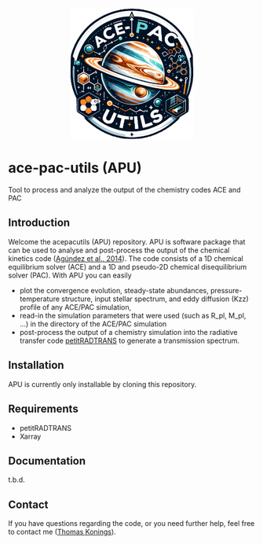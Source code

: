 <p align="center">
  <img src="https://github.com/ThomasKonings/ace-pac-utils/blob/main/logo_apu.png" width="250" title="ace-pac-utils">
</p>

# ace-pac-utils (APU)
Tool to process and analyze the output of the chemistry codes ACE and PAC

## Introduction

Welcome the acepacutils (APU) repository. APU is software package that can be used to analyse and post-process the output of the chemical kinetics code ([Agúndez et al., 2014](https://www.aanda.org/articles/aa/full_html/2014/04/aa22895-13/aa22895-13.html)). The code consists of a 1D chemical equilibrium solver (ACE) and a 1D and pseudo-2D chemical disequilibrium solver (PAC). With APU you can easily
- plot the convergence evolution, steady-state abundances, pressure-temperature structure, input stellar spectrum, and eddy diffusion (Kzz) profile of any ACE/PAC simulation,  
- read-in the simulation parameters that were used (such as R_pl, M_pl, ...) in the directory of the ACE/PAC simulation
- post-process the output of a chemistry simulation into the radiative transfer code [petitRADTRANS](https://gitlab.com/mauricemolli/petitRADTRANS) to generate a transmission spectrum.


## Installation
APU is currently only installable by cloning this repository.

## Requirements 
- petitRADTRANS
- Xarray

## Documentation
t.b.d.

## Contact

If you have questions regarding the code, or you need further help, feel free to contact me ([Thomas Konings](thomaskonings.github.io)).
